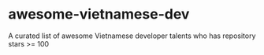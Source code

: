 # awesome-vietnamese-dev
A curated list of awesome Vietnamese developer talents who has repository stars >= 100
